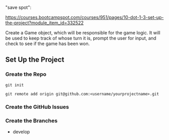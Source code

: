 "save spot":

https://courses.bootcampspot.com/courses/951/pages/10-dot-1-3-set-up-the-project?module_item_id=332522

Create a Game object, which will be responsible for the game logic. It will be used to keep track of whose turn it is, prompt the user for input, and check to see if the game has been won.


## Set Up the Project
### Greate the Repo 
```
git init

git remote add origin git@github.com:<username/yourprojectname>.git
```
### Create the GitHub Issues
### Create the Branches
- develop
